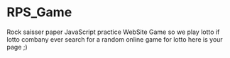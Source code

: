 # RPS_Game
Rock saisser paper
JavaScript practice
WebSite Game so we play lotto if lotto combany ever search for a random online game for lotto here is your page ;)
